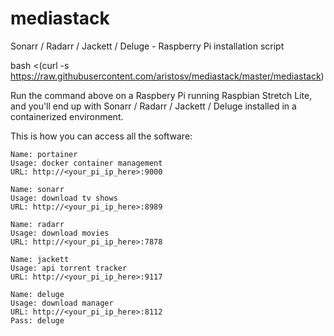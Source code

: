# mediastack
Sonarr / Radarr / Jackett / Deluge - Raspberry Pi installation script

bash <(curl -s https://raw.githubusercontent.com/aristosv/mediastack/master/mediastack)

Run the command above on a Raspbery Pi running Raspbian Stretch Lite, and you'll end up with Sonarr / Radarr / Jackett / Deluge installed in a containerized environment.

This is how you can access all the software:

```
Name: portainer
Usage: docker container management
URL: http://<your_pi_ip_here>:9000
```
```
Name: sonarr
Usage: download tv shows
URL: http://<your_pi_ip_here>:8989
```
```
Name: radarr
Usage: download movies
URL: http://<your_pi_ip_here>:7878
```
```
Name: jackett
Usage: api torrent tracker
URL: http://<your_pi_ip_here>:9117
```
```
Name: deluge
Usage: download manager
URL: http://<your_pi_ip_here>:8112
Pass: deluge
```
